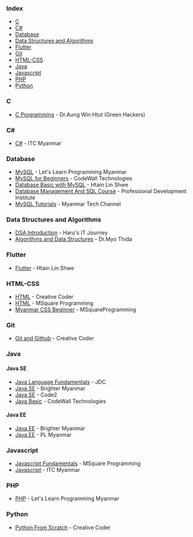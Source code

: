 ### Index

* [C](#c)
* [C#](#csharp)
* [Database](#database)
* [Data Structures and Algorithms](#data-structures-and-algorithms)
* [Flutter](#flutter)
* [Git](#git)
* [HTML-CSS](#html-css)
* [Java](#java)
* [Javascript](#javascript)
* [PHP](#php)
* [Python](#python)

### C

* [C Programming](https://youtube.com/playlist?list=PLkNqzR4g-0EjpXvDnL_UsOmxsWrhDhH4z&si=jzLqPa1N1Yp---Kp) - Dr.Aung Win Htut (Green Hackers)

### C#

* [C#](https://youtube.com/playlist?list=PLpH-B_kKa3N2uLFJ47rBx2YP08UoknrYB&si=SYvUOmGI_5UkF-OR) - ITC Myanmar

### Database

* [MySQL](https://youtube.com/playlist?list=PLjeai8iQ18FXmdINRhcK-E5D6lk2BQ1jl&si=Hsk-IYuDtebfUtJO) - Let's Learn Programming Myanmar
* [MySQL for Beginners](https://youtube.com/playlist?list=PLmZF-kVqRKG4I4w0M6BLT9eu9Mvl0ipZz&si=PS8xn5agouLdtvZm) - CodeWall Technologies
* [Database Basic with MySQL](https://www.youtube.com/playlist?list=PLUbA5XRGtepKSdvEZI4FCi9_-UTQgnFxS) - Htain Lin Shwe
* [Database Management And SQL Course](https://youtube.com/playlist?list=PLuAP6gCWTPNgqDHsE1vFN_1LoutqhASJi&si=PM_WRQTL6OSXd_5V) - Professional Development Institute
* [MySQL Tutorials](https://youtube.com/playlist?list=PL_1QrG8vkO5SoGv2dfeAk8MEKQfMZkDEk&si=wYzC9HPQGq-M_UmU) - Myanmar Tech Channel

### Data Structures and Algorithms 

* [DSA Introduction](https://youtube.com/playlist?list=PLtjYVHXo-o9x8kR_FuxKBe032dfuO8FwK&si=IkHVsj7ufS51gj_X) - Haru's IT Journey
* [Algorithms and Data Structures](https://youtube.com/playlist?list=PLVJBFnpmHjrYiEH-upf--dwLhE5h4xslK&si=y90Cg6_g1nLGlWXU) - Dr.Myo Thida

### Flutter

* [Flutter](https://www.youtube.com/playlist?list=PLUbA5XRGtepJZdgd6XMHF9-nPGQs57eys) - Htain Lin Shwe

### HTML-CSS

* [HTML](https://youtube.com/playlist?list=PLwZEMnqb0yhe5N-FRxJaswseXK0Hj0vkJ&si=8qHxakEpW4d6BNi4) - Creative Coder
* [HTML](https://youtube.com/playlist?list=PLmQKoPepuLJ94zayCli6MF677AXBRw1da&si=m1ZOwCq1d3bneOgg) - MSquare Programming
* [Myanmar CSS Beginner](https://youtube.com/playlist?list=PLmQKoPepuLJ_pd1JZd8K7MMzAZU1E84op&si=i1Fdu3tyvLO2Y-qb) - MSquareProgramming

### Git

* [Git and Github](https://youtube.com/playlist?list=PLwZEMnqb0yhdCA9UQATZ75MKSCey2DS0U&si=_MQ9Plxp7muV8Qsl) - Creative Coder

### Java

#### Java SE

* [Java Language Fundamentals](https://www.youtube.com/watch?v=KIUGpi65IZc&list=PLKWpcoQ_U7YgGF50Kn1yPEBt4VUa2TaNE&pp=iAQB) - JDC
* [Java SE](https://youtube.com/playlist?list=PLYuQaK0xqlLldOZBlR7_dmIxektiSsleE&si=LbhyvmJqvXDn4L8n) - Brighter Myanmar
* [Java SE](https://youtube.com/playlist?list=PLAz0PoQ0n5sIRvpkkrKw_JcKXpLMDZok8&si=qutrL6Qbdx0q3MoL) - Code2
* [Java Basic](https://youtube.com/playlist?list=PLmZF-kVqRKG7NJapzbtcmBlNdO8q9Doad&si=eK32yzjloRvZaegj) - CodeWall Technologies

#### Java EE

* [Java EE](https://youtube.com/playlist?list=PLYuQaK0xqlLkEX-9E9EZP7eQHmIyYB1rS&si=kUaCaF--0PV6Ykp7) - Brighter Myanmar
* [Java EE](https://youtube.com/playlist?list=PLrhDANsBnxU-N8je-5Imui3i3hzvX9_IM&si=a5tu-VbpdaDsnmhM) - PL Myanmar

### Javascript

* [Javascript Fundamentals](https://youtube.com/playlist?list=PLmQKoPepuLJ_6hyB_UJa50Cj0mX4ERv29&si=CRvaGSPOgsZj4Ui3) - MSquare Programming
* [Javascript](https://youtube.com/playlist?list=PLpH-B_kKa3N3wRgsO6bWrGVTB4qd2ygZS&si=XRsaDegfP99pfKg-) - ITC Myanmar

### PHP

* [PHP](https://youtube.com/playlist?list=PLjeai8iQ18FWaU4vE4o4LS8mOj0gjKgJn&si=l6IIVR3yl8nreolQ) - Let's Learn Programming Myanmar

### Python

* [Python From Scratch](https://youtube.com/playlist?list=PLwZEMnqb0yhdw0RFVt2kZhiyOIvboGRx) - Creative Coder
